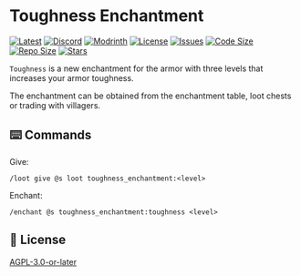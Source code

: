 # Toughness Enchantment

[![Latest](https://img.shields.io/github/v/release/lullaby6/toughness-enchantment-data-pack?color=blueviolet&logo=github)](https://github.com/lullaby6/toughness-enchantment-data-pack/releases)
[![Discord](https://img.shields.io/discord/1327308441324097681?label=discord&color=blue&logo=discord)](https://discord.gg/5UdcDa5xNC)
[![Modrinth](https://img.shields.io/modrinth/dt/toughness-enchantment-data-pack?label=modrinth&logo=modrinth)](https://modrinth.com/datapack/toughness-enchantment)
[![License](https://img.shields.io/github/license/lullaby6/toughness-data-pack)](https://github.com/lullaby6/toughness-data-pack/blob/main/LICENSE)
[![Issues](https://img.shields.io/github/issues/lullaby6/toughness-enchantment-data-pack?color=orange&logo=github)](https://github.com/lullaby6/toughness-enchantment-data-pack/issues)
[![Code Size](https://img.shields.io/github/languages/code-size/lullaby6/toughness-enchantment-data-pack?color=purple&logoColor=white)](https://github.com/lullaby6/toughness-enchantment-data-pack)
[![Repo Size](https://img.shields.io/github/repo-size/lullaby6/toughness-enchantment-data-pack?logo=dropbox&color=red)](https://github.com/lullaby6/toughness-enchantment-data-pack)
[![Stars](https://img.shields.io/github/stars/lullaby6/toughness-enchantment-data-pack?logo=github&color=yellow)](https://github.com/lullaby6/toughness-enchantment-data-pack/stargazers)

`Toughness` is a new enchantment for the armor with three levels that increases your armor toughness.

The enchantment can be obtained from the enchantment table, loot chests or trading with villagers.

## ⌨️ Commands

Give:

```mcfunction
/loot give @s loot toughness_enchantment:<level>
```

Enchant:

```mcfunction
/enchant @s toughness_enchantment:toughness <level>
```

## 🪪 License

[AGPL-3.0-or-later](https://github.com/lullaby6/toughness-enchantment-data-pack/blob/main/LICENSE)